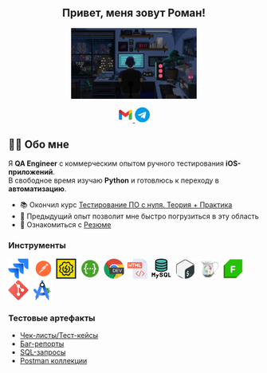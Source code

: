 ## <div align="center">Привет, меня зовут Роман!</div>

<div align="center">
<img src="https://raw.githubusercontent.com/rompompony/QA-test/refs/heads/main/work.gif" align="center" style="width: 50%" />
</div>
<br><div align="center">
  <a href="mailto:domkrato1337@gmail.com" target="_blank">
    <img src="https://raw.githubusercontent.com/rompompony/QA-test/refs/heads/main/icons/gmail.png" height="30" alt="youtube logo"  />
  </a>
  <a href="https://t.me/rompompony" target="_blank">
    <img src="https://raw.githubusercontent.com/rompompony/QA-test/refs/heads/main/icons/telegram.png" height="30" alt="telegram logo"  />
  </a>
</div>

## 👨‍💻 Обо мне

Я **QA Engineer** с коммерческим опытом ручного тестирования **iOS-приложений**.  
В свободное время изучаю **Python** и готовлюсь к переходу в **автоматизацию**.



- 📚 Окончил курс [Тестирование ПО с нуля. Теория + Практика](https://drive.google.com/file/d/1WZlIq-aRA_jh_OhCHiYtY4TdrqusWQGd/view?usp=drive_link)
- 📝 Предыдущий опыт позволит мне быстро погрузиться в эту область  
- 💼 Ознакомиться с [Резюме](https://drive.google.com/file/d/1UT-qr0Pc2hvtE-yPlzM3vYnZ28vitsTf/view?usp=sharing) 

### Инструменты 
<div>
  <img src="https://raw.githubusercontent.com/rompompony/QA-test/refs/heads/main/icons/jira.png" title="Jira" alt="Jira" width="40" height="40"/>&nbsp
  <img src="https://raw.githubusercontent.com/rompompony/QA-test/refs/heads/main/icons/postman.png" title="Postman" alt="Postman" width="40" height="40"/>&nbsp
  <img src="https://raw.githubusercontent.com/rompompony/QA-test/refs/heads/main/icons/soapUI.png" title="SoapUI" alt="SoapUI" width="40" height="40"/>&nbsp
  <img src="https://raw.githubusercontent.com/rompompony/QA-test/refs/heads/main/icons/swagger.png" title="Swagger" alt="Swagger" width="40" height="40"/>&nbsp
  <img src="https://raw.githubusercontent.com/rompompony/QA-test/refs/heads/main/icons/devtools.png" title="DevTools" alt="DevTools" width="40" height="40"/>&nbsp
  <img src="https://raw.githubusercontent.com/rompompony/QA-test/refs/heads/main/icons/html.png" title="HTML" alt="HTML" width="40" height="40"/>&nbsp
  <img src="https://raw.githubusercontent.com/rompompony/QA-test/refs/heads/main/icons/mysql.png" title="MySQL" alt="MySQL" width="40" height="40"/>&nbsp
  <img src="https://raw.githubusercontent.com/rompompony/QA-test/refs/heads/main/icons/bash.png" title="Bash" alt="Bash" width="40" height="40"/>&nbsp
  <img src="https://raw.githubusercontent.com/rompompony/QA-test/refs/heads/main/icons/charles.png" title="Charles Proxy" alt="Charles Proxy" width="40" height="40"/>&nbsp
  <img src="https://raw.githubusercontent.com/rompompony/QA-test/refs/heads/main/icons/fiddler.png" title="Fiddler" alt="Fiddler" width="40" height="40"/>&nbsp
  <img src="https://raw.githubusercontent.com/rompompony/QA-test/refs/heads/main/icons/git.png" title="Git" alt="Git" width="40" height="40"/>&nbsp
  <img src="https://raw.githubusercontent.com/rompompony/QA-test/refs/heads/main/icons/Android_Studio.png" title="Android Studio" alt="Android Studio" width="40" height="40"/>&nbsp
  </div>

### Тестовые артефакты
- [Чек-листы/Тест-кейсы](https://github.com/rompompony/web-testing)
- [Баг-репорты](https://github.com/rompompony/bug-rep)
- [SQL-запросы](https://github.com/rompompony/SQL)
- [Postman коллекции](https://github.com/rompompony/postman)
